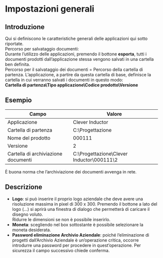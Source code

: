 # Impostazioni generali

## Introduzione
Qui si definiscono le caratteristiche generali delle applicazioni qui sotto riportate.<br>
Percorso per salvataggio documenti:<br>
Durante l’utilizzo delle applicazioni, premendo il bottone **esporta**, tutti i documenti prodotti dall’applicazione stessa vengono salvati in una cartella ben definita.<br>
Percorso per il salvataggio dei documenti = Percorso della cartella di partenza. 
L’applicazione, a partire da questa cartella di base, definisce la cartella in cui verranno salvati i documenti in questo modo:<br>
**Cartella di partenza\Tipo applicazione\Codice prodotto\Versione**


## Esempio
| Campo                        | Valore                  |
|------------------------------|-------------------------------------------|
| Applicazione              | Clever Inductor                         |
| Cartella di partenza                | C:\Progettazione                          |
| Nome del prodotto                   | 000111                                    |
| Versione                            | 2                                         |
| Cartella di archiviazione documenti | C:\Progettazione\Clever Inductor\000111\2 |

È buona norma che l’archiviazione dei documenti avvenga in rete.

## Descrizione

- **Logo**: si può inserire il proprio logo aziendale che deve avere una risoluzione massima in pixel di 300 x 300.
Premendo il bottone a lato del logo (…) si aprirà una finestra di dialogo che permetterà di caricare il disegno voluto.<br>Ridurre le dimensioni se non è possibile inserirlo.
- **Moneta**: scegliendo nel box sottostante è possibile selezionare la moneta desiderata.
- **Password eliminazione Archivio Aziendale**: poiché l’eliminazione di progetti dall’Archivio Aziendale è un’operazione critica, occorre introdurre una password per procedere in quest’operazione. Per sicurezza il campo successivo chiede conferma.
